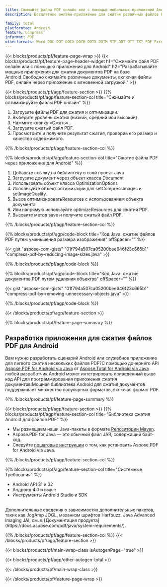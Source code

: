 ```yaml
---
title: Сжимайте файлы PDF онлайн или с помощью мобильных приложений Android.
description: Бесплатное онлайн-приложение для сжатия различных файлов PDF.Java-код библиотеки сжатия Android для документов PDF. 

family: total
platformtag: Android
feature: Compress
informat: PDF
otherformats: Word DOC DOT DOCX DOCM DOTX DOTM RTF ODT OTT TXT PDF Excel XLS XLSX XLSB XLSM XLT XLTX XLTM CSV TSV ODS Powerpoint PPT PPS PPTX POTX PPSX PPTM PPSM POTM ODP
---
```

{{< blocks/products/pf/feature-page-wrap >}}
{{< blocks/products/pf/feature-page-header-widget h1="Сжимайте файл PDF онлайн или с помощью приложения для Android" h2="Разрабатывайте мощные приложения для сжатия документов PDF на базе Android.Свободно сжимайте различные документы, включая файлы PDF, онлайн через приложение с мгновенной загрузкой." >}}

{{< blocks/products/pf/agp/feature-section >}}
{{% blocks/products/pf/agp/feature-section-col title="Сжимайте и оптимизируйте файлы PDF онлайн" %}}

1. Загрузите файлы PDF для сжатия и оптимизации.
1. Выберите уровень сжатия (низкий, средний или высокий)
1. Нажмите кнопку «Сжать».
1. Загрузите сжатый файл PDF.
1. Просмотрите и получите результат сжатия, проверив его размер и качество содержимого.

{{% /blocks/products/pf/agp/feature-section-col %}}

{{% blocks/products/pf/agp/feature-section-col title="Сжатие файла PDF через приложение для Android" %}}

1. Добавьте ссылку на библиотеку в свой проект Java
1. Загрузите документ через объект класса Document
1. Использовать объект класса OptimizationOptions
1. Используйте объект оптимизации для setCompressImages и setImageQuality.
1. Вызов оптимизироватьResources с использованием объекта документа
1. Или напрямую используйте optimizeResources для сжатия PDF.
1. Вызовите метод save и получите сжатый файл PDF.

{{% /blocks/products/pf/agp/feature-section-col %}}

{{% blocks/products/pf/agp/code-block title="Код Java: сжатие файлов PDF путем уменьшения размера изображения" offSpacer="" %}}

{{< gist "aspose-com-gists" "01f794a507ca05200bee646f23c665b1" "compress-pdf-by-reducing-image-sizes.java" >}}

{{% /blocks/products/pf/agp/code-block %}}

{{% blocks/products/pf/agp/code-block title="Код Java: сжатие документов PDF путем удаления объектов" offSpacer="" %}}

{{< gist "aspose-com-gists" "01f794a507ca05200bee646f23c665b1" "compress-pdf-by-removing-unnecessary-objects.java" >}}

{{% /blocks/products/pf/agp/code-block %}}

{{< /blocks/products/pf/agp/feature-section >}}

{{% blocks/products/pf/feature-page-summary %}}

<h2>Разработка приложения для сжатия файлов PDF для Android</h2>

Вам нужно разработать сценарий Android или служебное приложение для легкого сжатия нескольких файлов PDF?С помощью дочернего API [Aspose.PDF for Android via Java](https://products.aspose.com/pdf/ru/android-java/) от [Aspose.Total for Android via Java](https://products.aspose.com/total/ru/android-java/) любой разработчик Android может интегрировать приведенный выше код API для программирования приложения сжатия документов.Мощная библиотека Android для сжатия документов поддерживает множество популярных форматов, включая формат PDF.<br />

{{% /blocks/products/pf/feature-page-summary %}}

{{< blocks/products/pf/agp/feature-section >}}
{{% blocks/products/pf/agp/feature-section-col title="Библиотека сжатия Android для файлов PDF" %}}

- Мы размещаем наши Java-пакеты в формате [Репозитории Maven](https://releases.aspose.com/java/repo/com/aspose/aspose-pdf/). 
- Aspose.PDF for Java — это обычный файл JAR, содержащий байт-код.
- Следуйте [пошаговые инструкции](https://docs.aspose.com/pdf/java/installation/#install-aspose-pdf-for-java-from-maven-repository) о том, как установить Aspose.PDF for Android via Java.

{{% /blocks/products/pf/agp/feature-section-col %}}

{{% blocks/products/pf/agp/feature-section-col title="Системные Требования" %}}

- Android API 31 и 32
- Андроид 4.0 и выше
- Инструменты Android Studio и SDK

<br />
Дополнительные сведения о зависимостях дополнительных пакетов, таких как JogAmp JOGL, механизм шрифтов Harfbuzz, Java Advanced Imaging JAI, см. в [Документация продукта](https://docs.aspose.com/pdf/java/system-requirements/).


{{% /blocks/products/pf/agp/feature-section-col %}}
{{< /blocks/products/pf/agp/feature-section >}}

{{< blocks/products/pf/main-wrap-class isAutogenPage="true" >}}

{{< blocks/products/pf/agp/other-autogen-total >}}

{{< /blocks/products/pf/main-wrap-class >}}

{{< /blocks/products/pf/feature-page-wrap >}}